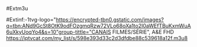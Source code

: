 #Extm3u

#Extinf:-1tvg-logo="https://encrypted-tbn0.gstatic.com/images?q=tbn:ANd9GcSt8OtK9odFOzgmqRzw72VLo68oXa1to2I0aWEfTBuKxmWuA6uXkyUoqYo4&s=10"group-tittle="CANAIS FILMES/SÉRIE", A&E FHD
https://iptvcat.com/my_list/s/598e393d33c2d3dfdbe88c539618a12f.m3u8
